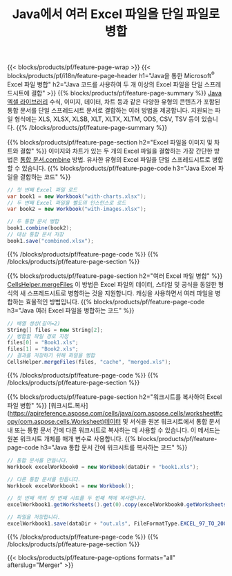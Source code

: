 ﻿---
title: Java에서 여러 Excel 파일을 단일 파일로 병합
url: /ko/java/merger/
description: Java을(를) 사용하여 Excel 파일을 여러 시트 또는 단일 시트로 병합합니다. Excel 문서를 PDF, 이미지 및 HTML로 병합, 결합 또는 연결합니다.
---
{{< blocks/products/pf/feature-page-wrap >}}
{{< blocks/products/pf/i18n/feature-page-header h1="Java을 통한 Microsoft<sup>&reg;</sup> Excel 파일 병합" h2="Java 코드를 사용하여 두 개 이상의 Excel 파일을 단일 스프레드시트에 결합" >}}
{{% blocks/products/pf/feature-page-summary %}}
[Java 엑셀 라이브러리](/cells/java/) 수식, 이미지, 데이터, 차트 등과 같은 다양한 유형의 콘텐츠가 포함된 통합 문서를 단일 스프레드시트 문서로 결합하는 여러 방법을 제공합니다. 지원되는 파일 형식에는 XLS, XLSX, XLSB, XLT, XLTX, XLTM, ODS, CSV, TSV 등이 있습니다.
{{% /blocks/products/pf/feature-page-summary %}}

{{% blocks/products/pf/feature-page-section h2="Excel 파일을 이미지 및 차트와 결합" %}}
이미지와 차트가 있는 두 개의 Excel 파일을 결합하는 가장 간단한 방법은 [통합 문서.combine](https://apireference.aspose.com/cells/java/com.aspose.cells/workbook#combine(com.aspose.cells.Workbook)) 방법. 유사한 유형의 Excel 파일을 단일 스프레드시트로 병합할 수 있습니다.
{{% blocks/products/pf/feature-page-code h3="Java Excel 파일을 결합하는 코드" %}}

```cs
// 첫 번째 Excel 파일 로드
var book1 = new Workbook("with-charts.xlsx");
// 두 번째 Excel 파일을 별도의 인스턴스로 로드
var book2 = new Workbook("with-images.xlsx");

// 두 통합 문서 병합
book1.combine(book2);
// 대상 통합 문서 저장 
book1.save("combined.xlsx");

```
{{% /blocks/products/pf/feature-page-code %}}
{{% /blocks/products/pf/feature-page-section %}}

{{% blocks/products/pf/feature-page-section h2="여러 Excel 파일 병합" %}}
[CellsHelper.mergeFiles](https://apireference.aspose.com/cells/java/com.aspose.cells/cellshelper#mergeFiles) 이 방법은 Excel 파일의 데이터, 스타일 및 공식을 동일한 형식의 새 스프레드시트로 병합하는 것을 지원합니다. 캐싱을 사용하면서 여러 파일을 병합하는 효율적인 방법입니다. 
{{% blocks/products/pf/feature-page-code h3="Java 여러 Excel 파일을 병합하는 코드" %}}

```cs
// 배열 생성(길이=2)
String[] files = new String[2];
// 병합할 파일 경로 지정
files[0] = "Book1.xls";
files[1] = "Book2.xls";
// 결과를 저장하기 위해 파일을 병합
CellsHelper.mergeFiles(files, "cache", "merged.xls");


```
{{% /blocks/products/pf/feature-page-code %}}
{{% /blocks/products/pf/feature-page-section %}}

{{% blocks/products/pf/feature-page-section h2="워크시트를 복사하여 Excel 파일 병합" %}}
[워크시트.복사](https://apireference.aspose.com/cells/java/com.aspose.cells/worksheet#copy(com.aspose.cells.Worksheet)데이터 및 서식을 원본 워크시트에서 통합 문서 내 또는 통합 문서 간에 다른 워크시트로 복사하는 데 사용할 수 있습니다. 이 메서드는 원본 워크시트 개체를 매개 변수로 사용합니다.
{{% blocks/products/pf/feature-page-code h3="Java 통합 문서 간에 워크시트를 복사하는 코드" %}}

```cs
// 통합 문서를 만듭니다.
Workbook excelWorkbook0 = new Workbook(dataDir + "book1.xls");

// 다른 통합 문서를 만듭니다.
Workbook excelWorkbook1 = new Workbook();

// 첫 번째 책의 첫 번째 시트를 두 번째 책에 복사합니다.
excelWorkbook1.getWorksheets().get(0).copy(excelWorkbook0.getWorksheets().get(0));

// 파일을 저장합니다.
excelWorkbook1.save(dataDir + "out.xls", FileFormatType.EXCEL_97_TO_2003);

```
{{% /blocks/products/pf/feature-page-code %}}
{{% /blocks/products/pf/feature-page-section %}}

{{< blocks/products/pf/feature-page-options formats="all" afterslug="Merger" >}}